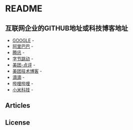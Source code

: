 # README


## 互联网企业的GITHUB地址或科技博客地址
- [GOOGLE](https://github.com/google) -
- [阿里巴巴](https://github.com/alibaba) - 
- [腾讯](https://github.com/Tencent) - 
- [字节跳动](https://github.com/bytedance) - 
- [美团-点评](https://github.com/meituan-dianping) - 
- [美团技术博客](https://tech.meituan.com/) - 
- [滴滴](https://github.com/didi) - 
- [哔哩哔哩](https://github.com/bilibili) - 
- [小米科技](https://github.com/XiaoMi) - 

## Articles

## License

